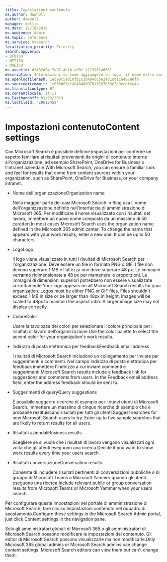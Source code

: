 ```yaml
---
title: Impostazioni contenuto
ms.author: dawholl
author: dawholl
manager: kellis
ms.date: 12/18/2018
ms.audience: Admin
ms.topic: reference
ms.service: mssearch
localization_priority: Priority
search.appverid:
- BFB160
- MET150
- MOE150
ms.assetid: d1432d64-7a97-4b1b-a99f-11291814d361
description: Informazioni su come aggiungere un logo, il nome della società e altro ancora ai risultati del lavoro di Microsoft Search
ms.openlocfilehash: 1ec90c5ad10fb1c3b494ccbe3ad1cd1c6497e0fb
ms.sourcegitcommit: 1c038d87efab4840d97b1f367b39e2b9ecdfee4a
ms.translationtype: HT
ms.contentlocale: it-IT
ms.lasthandoff: 01/29/2019
ms.locfileid: "29612459"
---
```

# <a name="content-settings"></a><span data-ttu-id="360fe-103">Impostazioni contenuto</span><span class="sxs-lookup"><span data-stu-id="360fe-103">Content settings</span></span>

<span data-ttu-id="360fe-104">Con Microsoft Search è possibile definire impostazioni per conferire un aspetto familiare ai risultati provenienti da origini di contenuto interne all'organizzazione, ad esempio SharePoint, OneDrive for Business o l'intranet aziendale.</span><span class="sxs-lookup"><span data-stu-id="360fe-104">With Microsoft Search, you can ensure a familiar look and feel for results that come from content sources within your organization, such as SharePoint, OneDrive for Business, or your company intranet.</span></span> 
  
- <span data-ttu-id="360fe-105">Nome dell'organizzazione</span><span class="sxs-lookup"><span data-stu-id="360fe-105">Organization name</span></span>
    
    <span data-ttu-id="360fe-p101">Nella maggior parte dei casi Microsoft Search in Bing usa il nome dell'organizzazione definito nell'interfaccia di amministrazione di Microsoft 365. Per modificare il nome visualizzato con i risultati del lavoro, immettere un nuovo nome composto da un massimo di 50 caratteri.</span><span class="sxs-lookup"><span data-stu-id="360fe-p101">In most cases Microsoft Search uses the organization name defined in the Microsoft 365 admin center. To change the name that appears with your work results, enter a new one. It can be up to 50 characters.</span></span>
    
- <span data-ttu-id="360fe-109">Logo</span><span class="sxs-lookup"><span data-stu-id="360fe-109">Logo</span></span>
    
    <span data-ttu-id="360fe-p102">Il logo viene visualizzato in tutti i risultati di Microsoft Search per l'organizzazione. Deve essere un file in formato PNG o GIF. I file non devono superare 1 MB e l'altezza non deve superare 48 px. Le immagini verranno ridimensionate a 48 px per mantenere le proporzioni. Le immagini di dimensioni superiori potrebbero non essere visualizzate correttamente.</span><span class="sxs-lookup"><span data-stu-id="360fe-p102">Your logo appears on all Microsoft Search results for your organization. Logos must be either PNG or GIF files. Files shouldn't exceed 1 MB in size or be larger than 48px in height. Images will be scaled to 48px to maintain the aspect ratio. A larger image size may not display correctly.</span></span>
    
- <span data-ttu-id="360fe-115">Colore</span><span class="sxs-lookup"><span data-stu-id="360fe-115">Color</span></span>
    
    <span data-ttu-id="360fe-116">Usare la tavolozza dei colori per selezionare il colore principale per i risultati di lavoro dell'organizzazione.</span><span class="sxs-lookup"><span data-stu-id="360fe-116">Use the color palette to select the accent color for your organization's work results.</span></span>
    
- <span data-ttu-id="360fe-117">Indirizzo di posta elettronica per feedback</span><span class="sxs-lookup"><span data-stu-id="360fe-117">Feedback email address</span></span>
    
    <span data-ttu-id="360fe-p103">I risultati di Microsoft Search includono un collegamento per inviare per suggerimenti e commenti. Nel campo Indirizzo di posta elettronica per feedback immettere l'indirizzo a cui inviare commenti e suggerimenti.</span><span class="sxs-lookup"><span data-stu-id="360fe-p103">Microsoft Search results include a feedback link for suggestions and comments from users. In the Feedback email address field, enter the address feedback should be sent to.</span></span>
    
- <span data-ttu-id="360fe-120">Suggerimenti di query</span><span class="sxs-lookup"><span data-stu-id="360fe-120">Query suggestions</span></span>
    
    <span data-ttu-id="360fe-p104">È possibile suggerire ricerche di esempio per i nuovi utenti di Microsoft Search. Immettere un massimo di cinque ricerche di esempio che è probabile restituiscano risultati per tutti gli utenti.</span><span class="sxs-lookup"><span data-stu-id="360fe-p104">Suggest searches for new Microsoft Search users to try. Enter up to five sample searches that are likely to return results for all users.</span></span>
    
- <span data-ttu-id="360fe-123">Risultati aziendali</span><span class="sxs-lookup"><span data-stu-id="360fe-123">Business results</span></span>
    
    <span data-ttu-id="360fe-124">Scegliere se si vuole che i risultati di lavoro vengano visualizzati ogni volta che gli utenti eseguono una ricerca.</span><span class="sxs-lookup"><span data-stu-id="360fe-124">Decide if you want to show work results every time your users search.</span></span>
    
- <span data-ttu-id="360fe-125">Risultati conversazione</span><span class="sxs-lookup"><span data-stu-id="360fe-125">Conversation results</span></span>
    
    <span data-ttu-id="360fe-126">Consente di includere risultati pertinenti di conversazioni pubbliche o di gruppo di Microsoft Teams o Microsoft Yammer quando gli utenti eseguono una ricerca.</span><span class="sxs-lookup"><span data-stu-id="360fe-126">Include relevant public or group conversation results from Microsoft Teams or Microsoft Yammer when your users search.</span></span>
    
<span data-ttu-id="360fe-127">Per configurare queste impostazioni nel portale di amministrazione di Microsoft Search, fare clic su Impostazioni contenuto nel riquadro di spostamento.</span><span class="sxs-lookup"><span data-stu-id="360fe-127">Configure these settings in the Microsoft Search Admin portal, just click Content settings in the navigation pane.</span></span>
  
<span data-ttu-id="360fe-p105">Solo gli amministratori globali di Microsoft 365 o gli amministratori di Microsoft Search possono modificare le impostazioni del contenuto. Gli editor di Microsoft Search possono visualizzarle ma non modificarle.</span><span class="sxs-lookup"><span data-stu-id="360fe-p105">Only Microsoft 365 global admins or Microsoft Search admins can change content settings. Microsoft Search editors can view them but can't change them.</span></span>


